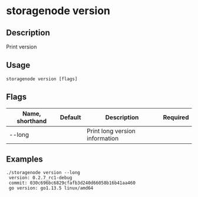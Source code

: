 # storagenode version

## Description

Print version

## Usage
```
storagenode version [flags]
```

## Flags

| Name, shorthand| Default   | Description | Required                                                                  |
| --------------- | ----   | -------- | --------------------- 
| --long  |  | Print long version information |

## Examples

```
./storagenode version --long
 version: 0.2.7_rc1-debug
 commit: 030c696bc6829cfafb3d240d66058b16b41aa460
 go version: go1.13.5 linux/amd64 
```
